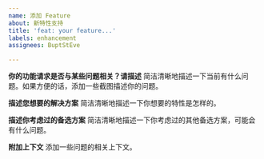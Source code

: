 ```yaml
---
name: 添加 Feature
about: 新特性支持
title: 'feat: your feature...'
labels: enhancement
assignees: BuptStEve

---
```


**你的功能请求是否与某些问题相关？请描述**
简洁清晰地描述一下当前有什么问题。如果方便的话，添加一些截图描述你的问题。

**描述您想要的解决方案**
简洁清晰地描述一下你想要的特性是怎样的。

**描述你考虑过的备选方案**
简洁清晰地描述一下你考虑过的其他备选方案，可能会有什么问题。

**附加上下文**
添加一些问题的相关上下文。
